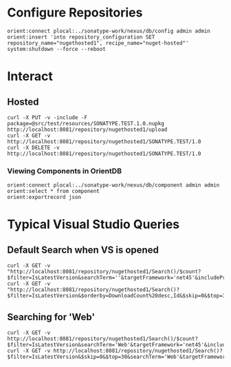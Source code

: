 <!--

    Sonatype Nexus (TM) Open Source Version
    Copyright (c) 2008-2015 Sonatype, Inc.
    All rights reserved. Includes the third-party code listed at http://links.sonatype.com/products/nexus/oss/attributions.

    This program and the accompanying materials are made available under the terms of the Eclipse Public License Version 1.0,
    which accompanies this distribution and is available at http://www.eclipse.org/legal/epl-v10.html.

    Sonatype Nexus (TM) Professional Version is available from Sonatype, Inc. "Sonatype" and "Sonatype Nexus" are trademarks
    of Sonatype, Inc. Apache Maven is a trademark of the Apache Software Foundation. M2eclipse is a trademark of the
    Eclipse Foundation. All other trademarks are the property of their respective owners.

-->
# Configure Repositories

    orient:connect plocal:../sonatype-work/nexus/db/config admin admin
    orient:insert 'into repository_configuration SET repository_name="nugethosted1", recipe_name="nuget-hosted"'
    system:shutdown --force --reboot

# Interact

## Hosted

    curl -X PUT -v -include -F package=@src/test/resources/SONATYPE.TEST.1.0.nupkg http://localhost:8081/repository/nugethosted1/upload
    curl -X GET -v http://localhost:8081/repository/nugethosted1/SONATYPE.TEST/1.0
    curl -X DELETE -v http://localhost:8081/repository/nugethosted1/SONATYPE.TEST/1.0

### Viewing Components in OrientDB

    orient:connect plocal:../sonatype-work/nexus/db/component admin admin
    orient:select * from component
    orient:exportrecord json

# Typical Visual Studio Queries

## Default Search when VS is opened

    curl -X GET -v "http://localhost:8081/repository/nugethosted1/Search()/$count?$filter=IsLatestVersion&searchTerm=''&targetFramework='net45'&includePrerelease=false"
    curl -X GET -v "http://localhost:8081/repository/nugethosted1/Search()?$filter=IsLatestVersion&$orderby=DownloadCount%20desc,Id&$skip=0&$top=30&searchTerm=''&targetFramework='net45'&includePrerelease=false"

## Searching for 'Web'

    curl -X GET -v http://localhost:8081/repository/nugethosted1/Search()/$count?$filter=IsLatestVersion&searchTerm='Web'&targetFramework='net45'&includePrerelease=false
    curl -X GET -v http://localhost:8081/repository/nugethosted1/Search()?$filter=IsLatestVersion&$skip=0&$top=30&searchTerm='Web'&targetFramework='net45'&includePrerelease=false

